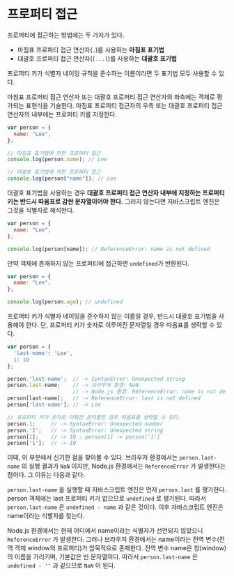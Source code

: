 # 프로퍼티 접근

프로퍼티에 접근하는 방법에는 두 가지가 있다.

- 마침표 프로퍼티 접근 연산자(`.`)를 사용하는 **마침표 표기법**
- 대괄호 프로퍼티 접근 연산자(`[...]`)를 사용하는 **대괄호 표기법**

프로퍼티 키가 식별자 네이밍 규칙을 준수하는 이름이라면 두 표기법 모두 사용할 수 있다.

마침표 프로퍼티 접근 연산자 또는 대괄호 프로퍼티 접근 연산자의 좌측에는 객체로 평가되는 표현식을 기술한다. 마침표 프로퍼티 접근자의 우측 또는 대괄호 프로퍼티 접근 연산자의 내부에는 프로퍼티 키를 지정한다.

```jsx
var person = {
  name: "Lee",
};

// 마침표 표기법에 의한 프로퍼티 접근
console.log(person.name); // Lee

// 대괄호 표기법에 의한 프로퍼티 접근
console.log(person["name"]); // Lee
```

대괄호 표기법을 사용하는 경우 **대괄호 프로퍼티 접근 연산자 내부에 지정하는 프로퍼티 키는 반드시 따옴표로 감싼 문자열이어야 한다.** 그러지 않는다면 자바스크립트 엔진은 그것을 식별자로 해석한다.

```jsx
var person = {
  name: "Lee",
};

console.log(person[name]); // ReferenceError: name is not defined
```

만약 객체에 존재하지 않는 프로퍼티에 접근하면 `undefined`가 반환된다.

```jsx
var person = {
  name: "Lee",
};

console.log(person.age); // undefined
```

프로퍼티 키가 식별자 네이밍을 준수하지 않는 이름일 경우, 반드시 대괄호 표기법을 사용해야 한다. 단, 프로퍼티 키가 숫자로 이루어진 문자열일 경우 따옴표를 생략할 수 있다.

```jsx
var person = {
  'last-name': 'Lee',
  1: 10
};

person.'last-name';  // -> SyntaxError: Unexpected string
person.last-name;    // -> 브라우저 환경: NaN
                     // -> Node.js 환경: ReferenceError: name is not defined
person[last-name];   // -> ReferenceError: last is not defined
person['last-name']; // -> Lee

// 프로퍼티 키가 숫자로 이뤄진 문자열인 경우 따옴표를 생략할 수 있다.
person.1;     // -> SyntaxError: Unexpected number
person.'1';   // -> SyntaxError: Unexpected string
person[1];    // -> 10 : person[1] -> person['1']
person['1'];  // -> 10
```

이때, 이 부분에서 신기한 점을 찾아볼 수 있다. 브라우저 환경에서는 `person.last-name` 의 실행 결과가 `NaN` 이지만, Node.js 환경에서는 `ReferenceError` 가 발생한다는 점이다. 그 이유는 다음과 같다.

`person.last-name` 을 실행할 때 자바스크립트 엔진은 먼저 `person.last` 를 평가한다. person 객체에는 last 프로퍼티 키가 없으므로 `undefined` 로 평가된다. 따라서 `person.last-name` 은 `undefined - name` 과 같은 것이다. 이후 자바스크립트 엔진은 name이라는 식별자를 찾는다.

Node.js 환경에서는 현재 어디에서 name이라는 식별자가 선언되지 않았으니 `ReferenceError` 가 발생한다. 그러나 브라우저 환경에서는 name이라는 전역 변수(전역 객체 window의 프로퍼티)가 암묵적으로 존재한다. 전역 변수 name은 창(window)의 이름을 가리키며, 기본값은 빈 문자열이다. 따라서 `person.last-name` 은 `undefined - ''` 과 같으므로 `NaN` 이 된다.
